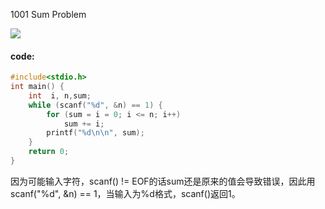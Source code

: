 1001  Sum Problem

![](https://github.com/wcowboy/Photos/blob/master/ACM/1001Sum%20Problem.png?raw=true)

#### code:

```c
#include<stdio.h>
int main() {
	int  i, n,sum;
	while (scanf("%d", &n) == 1) {
		for (sum = i = 0; i <= n; i++)
			sum += i;
		printf("%d\n\n", sum);
	}
	return 0;
}
```

因为可能输入字符，scanf() != EOF的话sum还是原来的值会导致错误，因此用scanf("%d", &n) == 1，当输入为%d格式，scanf()返回1。
